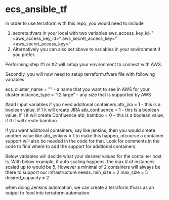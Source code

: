 # ecs_ansible_tf
In order to use terraform with this repo, you would need to include

1. secrets.tfvars in your local with two variables
    aws_access_key_id="<aws_access_key_id>"
    aws_secret_access_key="<aws_secret_access_key>"
2. Alternatively you can also set above to variables in your environment if you prefer.

Performing step #1 or #2 will setup your environment to connect with AWS.

Secondly, you will now need to setup terraform.tfvars file with following variables

ecs_cluster_name = "<pick a name>"  - a name that you want to see in AWS for your cluster
instance_type = "t2.large"          - any size that is supported by AWS

#add input variables if you need additonal containers
atb_jira = 1                        - this is a boolean value, if 1 it will create JIRA
atb_confluence = 1                  - this is a boolean value, if 1 it will create Confluence
atb_bamboo = 0                      - this is a boolean value, if 0 it will create bamboo

if you want additonal containers, say like jenkins, then you would create another value like
atb_jenkins = 1 to make this happen, ofcourse a container support will also be needed in the code for that. Look for comments in the code to find where to add the support for additonal containers.

Below variables will decide what your desired values for the container host is. With below example, if auto scaling happens, the max # of instances scaled up to would be 5, However a minimal of 2 containers will always be there to support our infrastructure needs.
min_size = 2
max_size = 5
desired_capacity = 2

when doing Jenkins automation, we can create a terraform.tfvars as an output to feed into terraform automation.
